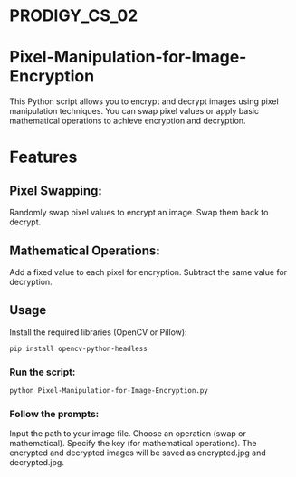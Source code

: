 # PRODIGY_CS_02
# Pixel-Manipulation-for-Image-Encryption

This Python script allows you to encrypt and decrypt images using pixel manipulation techniques. You can swap pixel values or apply basic mathematical operations to achieve encryption and decryption.

# Features
## Pixel Swapping:
Randomly swap pixel values to encrypt an image.
Swap them back to decrypt.
## Mathematical Operations:
Add a fixed value to each pixel for encryption.
Subtract the same value for decryption.
## Usage
Install the required libraries (OpenCV or Pillow):
```bash
pip install opencv-python-headless
```
### Run the script:
```bash
python Pixel-Manipulation-for-Image-Encryption.py
```
### Follow the prompts:
Input the path to your image file.
Choose an operation (swap or mathematical).
Specify the key (for mathematical operations).
The encrypted and decrypted images will be saved as encrypted.jpg and decrypted.jpg.
